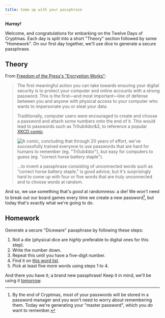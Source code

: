 ```yaml
---
title: Come up with your passphrase
---
```


**_Hurray!_**

Welcome, and congratulations for embarking on the Twelve Days of Cryptmas. Each day is split into a short "Theory"
section followed by some "Homework". On our first day together, we'll use dice to generate a secure passphrase.

## Theory

From [Freedom of the Press's "Encryption Works"](https://github.com/freedomofpress/encryption-works/blob/master/encryption_works.md):

> The first meaningful action you can take towards ensuring your digital security is to protect your computer and online accounts with a strong password. This is the first—and most important—line of defense between you and anyone with physical access to your computer who wants to impersonate you or steal your data.
>
> Traditionally, computer users were encouraged to create and choose a password and attach some numbers onto the end of it. This would lead to passwords such as Tr0ub4dor&3, to reference a popular [XKCD comic](https://xkcd.com/936/).
>
> ![A comic, concluding that through 20 years of effort, we've successfully trained everyone to use passwords that are hard for humans to remember (eg. "Tr0ub4dor"), but easy for computers to guess (eg. "correct horse battery staple").](/images/password_strength.png)
>
> …to invent a passphrase consisting of unconnected words such as "correct horse battery staple," is good advice, but it's surprisingly hard to come up with four or five words that are truly unconnected and to choose words at random.

And so, we use something that's _good_ at randomness: a die! We won't need to break out our board games every time we create a new password[^1], but today that's exactly what we're going to do.

## Homework

Generate a secure "Diceware" passphrase by following these steps:

1. Roll a die (physical dice are _highly_ preferable to digital ones for this step).
2. Write the number down.
3. Repeat this until you have a five-digit number.
4. Find it on [this word list](https://www.eff.org/files/2016/07/18/eff_large_wordlist.txt).
5. Pick at least five more words using steps 1 to 4.

And there you have it; a brand new passphrase! Keep it in mind, we'll be using it [tomorrow](/2016/2/).

[^1]: By the end of Cryptmas, most of your passwords will be stored in a password manager and you won't need to worry
      about remembering them. Today we're generating your "master password", which you _do_ want to remember.
